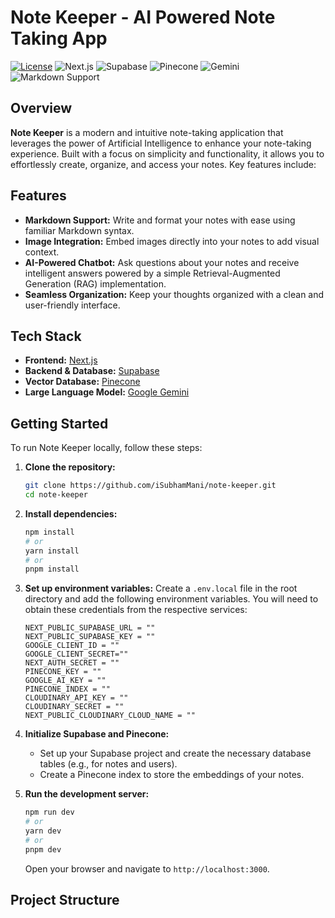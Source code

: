 # Note Keeper - AI Powered Note Taking App

[![License](https://img.shields.io/badge/License-MIT-yellow.svg)](https://opensource.org/licenses/MIT)
![Next.js](https://img.shields.io/badge/Next.js-000000?style=for-the-badge&logo=nextdotjs&logoColor=white)
![Supabase](https://img.shields.io/badge/Supabase-3ECF8E?style=for-the-badge&logo=supabase&logoColor=white)
![Pinecone](https://img.shields.io/badge/Pinecone-007FFF?style=for-the-badge&logoColor=white)
![Gemini](https://img.shields.io/badge/Gemini-4285F4?style=for-the-badge&logoColor=white)
![Markdown Support](https://img.shields.io/badge/Markdown-000000?style=for-the-badge&logo=markdown&logoColor=white)

## Overview

**Note Keeper** is a modern and intuitive note-taking application that leverages the power of Artificial Intelligence to enhance your note-taking experience. Built with a focus on simplicity and functionality, it allows you to effortlessly create, organize, and access your notes. Key features include:

## Features

* **Markdown Support:** Write and format your notes with ease using familiar Markdown syntax.
* **Image Integration:** Embed images directly into your notes to add visual context.
* **AI-Powered Chatbot:** Ask questions about your notes and receive intelligent answers powered by a simple Retrieval-Augmented Generation (RAG) implementation.
* **Seamless Organization:** Keep your thoughts organized with a clean and user-friendly interface.

## Tech Stack

* **Frontend:** [Next.js](https://nextjs.org/)
* **Backend & Database:** [Supabase](https://supabase.com/)
* **Vector Database:** [Pinecone](https://www.pinecone.io/)
* **Large Language Model:** [Google Gemini](https://ai.google.dev/)

## Getting Started

To run Note Keeper locally, follow these steps:

1.  **Clone the repository:**
    ```bash
    git clone https://github.com/iSubhamMani/note-keeper.git
    cd note-keeper
    ```

2.  **Install dependencies:**
    ```bash
    npm install
    # or
    yarn install
    # or
    pnpm install
    ```

3.  **Set up environment variables:**
    Create a `.env.local` file in the root directory and add the following environment variables. You will need to obtain these credentials from the respective services:

    ```env
    NEXT_PUBLIC_SUPABASE_URL = ""
    NEXT_PUBLIC_SUPABASE_KEY = ""
    GOOGLE_CLIENT_ID = ""
    GOOGLE_CLIENT_SECRET=""
    NEXT_AUTH_SECRET = ""
    PINECONE_KEY = ""
    GOOGLE_AI_KEY = ""
    PINECONE_INDEX = ""
    CLOUDINARY_API_KEY = ""
    CLOUDINARY_SECRET = ""
    NEXT_PUBLIC_CLOUDINARY_CLOUD_NAME = ""
    ```

4.  **Initialize Supabase and Pinecone:**
    * Set up your Supabase project and create the necessary database tables (e.g., for notes and users).
    * Create a Pinecone index to store the embeddings of your notes.

5.  **Run the development server:**
    ```bash
    npm run dev
    # or
    yarn dev
    # or
    pnpm dev
    ```

    Open your browser and navigate to `http://localhost:3000`.

## Project Structure
